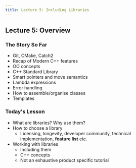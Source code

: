 ```yaml
---
title: Lecture 5: Including Libraries
---
```


## Lecture 5: Overview

### The Story So Far

* Git, CMake, Catch2
* Recap of Modern C++ features
* OO concepts
* C++ Standard Library
* Smart pointers and move semantics
* Lambda expressions
* Error handling
* How to assemble/organise classes
* Templates

### Today's Lesson

* What are libraries? Why use them?
* How to choose a library
    * Licensing, longevity, developer community, technical implementation, **feature list** etc.
* Working with libraries
    * Including them
    * C++ concepts
    * Not an exhaustive product specific tutorial

